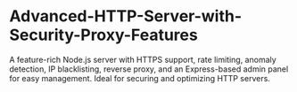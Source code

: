 # Advanced-HTTP-Server-with-Security-Proxy-Features
A feature-rich Node.js server with HTTPS support, rate limiting, anomaly detection, IP blacklisting, reverse proxy, and an Express-based admin panel for easy management. Ideal for securing and optimizing HTTP servers.
